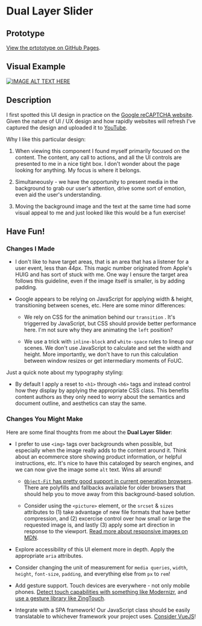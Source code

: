 # Dual Layer Slider

## Prototype

[View the prtototype on GitHub Pages](https://markadrake.github.io/web-ui-sequenced-content/src/dual-layer-slider/dual-layer-slider.html).

## Visual Example
[![IMAGE ALT TEXT HERE](https://img.youtube.com/vi/bktcZFpFFp4/0.jpg)](https://www.youtube.com/watch?v=bktcZFpFFp4)

## Description

I first spotted this UI design in practice on the [Google reCAPTCHA website](https://www.google.com/recaptcha/intro/). Given the nature of UI / UX design and how rapidly websites will refresh I've captured the design and uploaded it to [YouTube](http://www.youtube.com/watch?v=bktcZFpFFp4).

Why I like this particular design:

1. When viewing this component I found myself primarily focused on the content. The content, any call to actions, and all the UI controls are presented to me in a nice tight box. I don't wonder about the page looking for anything. My focus is where it belongs.

2. Simultaneously - we have the opportunity to present media in the background to grab our user's attention, drive some sort of emotion, even aid the user's understanding.

3. Moving the background image and the text at the same time had some visual appeal to me and just looked like this would be a fun exercise!

## Have Fun!

### Changes I Made

- I don't like to have target areas, that is an area that has a listener for a user event, less than 44px. This magic number originated from Apple's HUIG and has sort of stuck with me. One way I ensure the target area follows this guideline, even if the image itself is smaller, is by adding padding.

- Google appears to be relying on JavaScript for applying width & height, transitioning between scenes, etc. Here are some minor differences:

  - We rely on CSS for the animation behind our `transition` . It's triggerred by JavaScript, but CSS should provide better performance here. I'm not sure why they are animating the `left` position?

  - We use a trick with `inline-block` and `white-space` rules to lineup our scenes. We don't use JavaScript to calculate and set the width and height. More importantly, we don't have to run this calculation between window resizes or get intermediary moments of FoUC.

Just a quick note about my typography styling:

- By default I apply a reset to `<h1>` through `<h6>` tags and instead control how they display by applying the appropriate CSS class. This benefits content authors as they only need to worry about the semantics and document outline, and aesthetics can stay the same.

### Changes You Might Make

Here are some final thoughts from me about the **Dual Layer Slider**:

- I prefer to use `<img>` tags over backgrounds when possible, but especially when the image really adds to the content around it. Think about an ecommerce store showing product information, or helpful instructions, etc. It's nice to have this cataloged by search engines, and we can now give the image some `alt` text. Wins all around!

  - [`Object-Fit` has pretty good support in current generation browsers](https://caniuse.com/#feat=object-fit). There are polyfills and fallbacks available for older browsers that should help you to move away from this background-based solution.

  - Consider using the `<picture>` element, or the `srcset` & `sizes` attributes to (1) take advantage of new file formats that have better compression, and (2) excercise control over how small or large the requested image is, and lastly (3) apply some art direction in response to the viewport. [Read more about responsive images on MDN](https://developer.mozilla.org/en-US/docs/Learn/HTML/Multimedia_and_embedding/Responsive_images).

- Explore accessibility of this UI element more in depth. Apply the appropriate `aria` attributes.

- Consider changing the unit of measurement for `media queries`, `width`, `height`, `font-size`, `padding`, and everything else from `px` to `rem`!

- Add gesture support. Touch devices are everywhere - not only mobile phones. [Detect touch capabilities with something like Modernizr](https://modernizr.com/), and [use a gesture library like ZingTouch](http://zingchart.github.io/zingtouch/).

- Integrate with a SPA framework! Our JavaScript class should be easily translatable to whichever framework your project uses. [Consider VueJS](https://vuejs.org/)!